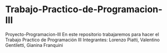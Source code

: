# Trabajo-Practico-de-Programacion-III
Proyecto-Programacion-III En este repositorio trabajaremos para hacer el Trabajo Practico de Programación III  Integrantes: Lorenzo Piatti, Valentino Gentiletti, Gianina Franquini
